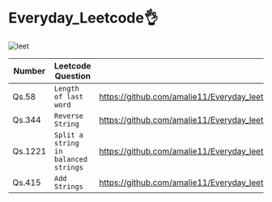 # Everyday_Leetcode👌
![leet](https://user-images.githubusercontent.com/75434427/173900530-e0866cdf-42ef-477d-8cbe-3f74a17224f1.gif)

| Number |Leetcode Question | Link |
| --- | --- | --- |
|Qs.58| `Length of last word` | https://github.com/amalie11/Everyday_leetcode/blob/main/string/easy/length_lastword.py |
|Qs.344| `Reverse String` | https://github.com/amalie11/Everyday_leetcode/blob/main/string/easy/reverse_string.py |
|Qs.1221| `Split a string in balanced strings` | https://github.com/amalie11/Everyday_leetcode/blob/main/string/easy/split_balanced_string.py |
|Qs.415| `Add Strings` | https://github.com/amalie11/Everyday_leetcode/blob/main/string/easy/add_strings.py |
